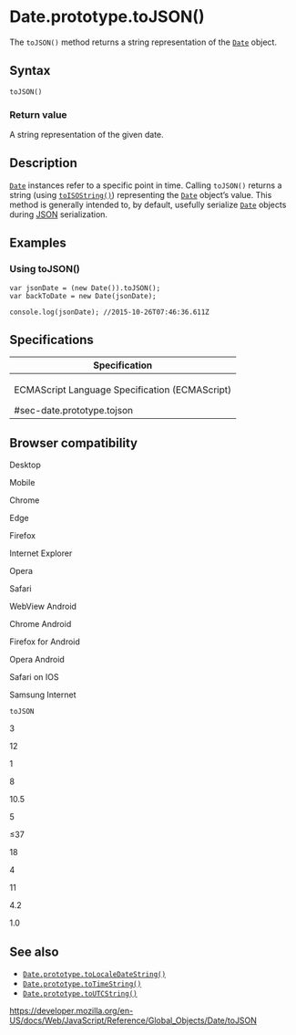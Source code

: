 Date.prototype.toJSON()
=======================

The `toJSON()` method returns a string representation of the [`Date`](../date) object.

Syntax
------

    toJSON()

### Return value

A string representation of the given date.

Description
-----------

[`Date`](../date) instances refer to a specific point in time. Calling `toJSON()` returns a string (using [`toISOString()`](toisostring)) representing the [`Date`](../date) object’s value. This method is generally intended to, by default, usefully serialize [`Date`](../date) objects during [JSON](https://developer.mozilla.org/en-US/docs/Glossary/JSON) serialization.

Examples
--------

### Using toJSON()

    var jsonDate = (new Date()).toJSON();
    var backToDate = new Date(jsonDate);

    console.log(jsonDate); //2015-10-26T07:46:36.611Z

Specifications
--------------

<table><colgroup><col style="width: 100%" /></colgroup><thead><tr class="header"><th>Specification</th></tr></thead><tbody><tr class="odd"><td><p>ECMAScript Language Specification (ECMAScript)<br />
</p><span class="small">#sec-date.prototype.tojson</span></td></tr></tbody></table>

Browser compatibility
---------------------

Desktop

Mobile

Chrome

Edge

Firefox

Internet Explorer

Opera

Safari

WebView Android

Chrome Android

Firefox for Android

Opera Android

Safari on IOS

Samsung Internet

`toJSON`

3

12

1

8

10.5

5

≤37

18

4

11

4.2

1.0

See also
--------

-   [`Date.prototype.toLocaleDateString()`](tolocaledatestring)
-   [`Date.prototype.toTimeString()`](totimestring)
-   [`Date.prototype.toUTCString()`](toutcstring)

<a href="https://developer.mozilla.org/en-US/docs/Web/JavaScript/Reference/Global_Objects/Date/toJSON" class="_attribution-link">https://developer.mozilla.org/en-US/docs/Web/JavaScript/Reference/Global_Objects/Date/toJSON</a>
